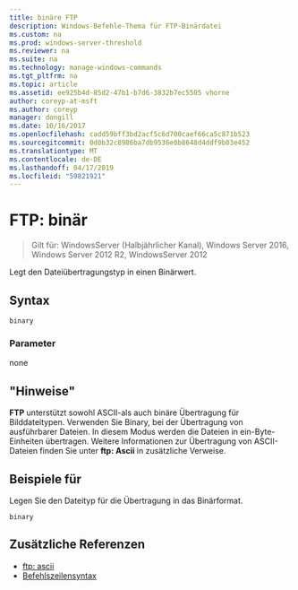 ```yaml
---
title: binäre FTP
description: Windows-Befehle-Thema für FTP-Binärdatei
ms.custom: na
ms.prod: windows-server-threshold
ms.reviewer: na
ms.suite: na
ms.technology: manage-windows-commands
ms.tgt_pltfrm: na
ms.topic: article
ms.assetid: ee925b4d-85d2-47b1-b7d6-3832b7ec5505 vhorne
author: coreyp-at-msft
ms.author: coreyp
manager: dongill
ms.date: 10/16/2017
ms.openlocfilehash: cadd59bff3bd2acf5c6d700caef66ca5c871b523
ms.sourcegitcommit: 0d0b32c8986ba7db9536e0b8648d4ddf9b03e452
ms.translationtype: MT
ms.contentlocale: de-DE
ms.lasthandoff: 04/17/2019
ms.locfileid: "59821921"
---
```

# <a name="ftp-binary"></a>FTP: binär

>Gilt für: WindowsServer (Halbjährlicher Kanal), Windows Server 2016, Windows Server 2012 R2, WindowsServer 2012

Legt den Dateiübertragungstyp in einen Binärwert.   
## <a name="syntax"></a>Syntax  
```  
binary  
```  
### <a name="parameters"></a>Parameter  
none  
## <a name="remarks-optional-section"></a>"Hinweise" <optional section>  
**FTP** unterstützt sowohl ASCII-als auch binäre Übertragung für Bilddateitypen. Verwenden Sie Binary, bei der Übertragung von ausführbarer Dateien. In diesem Modus werden die Dateien in ein-Byte-Einheiten übertragen. Weitere Informationen zur Übertragung von ASCII-Dateien finden Sie unter **ftp: Ascii** in zusätzliche Verweise.  
## <a name="BKMK_Examples"></a>Beispiele für  
Legen Sie den Dateityp für die Übertragung in das Binärformat.  
```  
binary  
```  
## <a name="additional-references"></a>Zusätzliche Referenzen  
-   [ftp: ascii](ftp-ascii.md)  
-   [Befehlszeilensyntax](command-line-syntax-key.md)  
